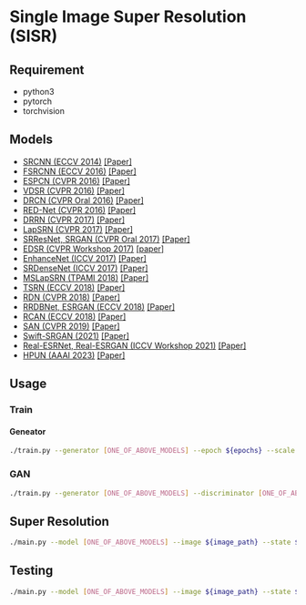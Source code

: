 # Single Image Super Resolution (SISR)

## Requirement

* python3
* pytorch
* torchvision

## Models

* [SRCNN (ECCV 2014)](./models/SRCNN/) [[Paper]](https://arxiv.org/abs/1501.00092)
* [FSRCNN (ECCV 2016)](./models/FSRCNN/) [[Paper]](https://arxiv.org/abs/1608.00367)
* [ESPCN (CVPR 2016)](./models/ESPCN/) [[Paper]](https://arxiv.org/abs/1609.05158)
* [VDSR (CVPR 2016)](./models/VDSR/) [[Paper]](https://arxiv.org/abs/1511.04587)
* [DRCN (CVPR Oral 2016)](./models/DRCN/) [[Paper]](https://arxiv.org/abs/1511.04491)
* [RED-Net (CVPR 2016)](./models/REDNet/) [[Paper]](https://arxiv.org/abs/1603.09056)
* [DRRN (CVPR 2017)](./models/DRRN/) [[Paper]](https://ieeexplore.ieee.org/document/8099781)
* [LapSRN (CVPR 2017)](./models/LapSRN/) [[Paper]](https://arxiv.org/abs/1704.03915)
* [SRResNet, SRGAN (CVPR Oral 2017)](./models/SRGAN/) [[Paper]](https://arxiv.org/abs/1609.04802)
* [EDSR (CVPR Workshop 2017)](./models/EDSR/) [[paper]](https://arxiv.org/abs/1707.02921)
* [EnhanceNet (ICCV 2017)](./models/EnhanceNet/) [[Paper]](https://arxiv.org/abs/1612.07919)
* [SRDenseNet (ICCV 2017)](./models/SRDenseNet/) [[Paper]](https://ieeexplore.ieee.org/document/8237776)
* [MSLapSRN (TPAMI 2018)](./models/MSLapSRN/) [[Paper]](https://arxiv.org/abs/1710.01992)
* [TSRN (ECCV 2018)](./models/TSRN/) [[Paper]](https://arxiv.org/abs/1808.00043)
* [RDN (CVPR 2018)](./models/RDN/) [[Paper]](https://arxiv.org/abs/1802.08797)
* [RRDBNet, ESRGAN (ECCV 2018)](./models/ESRGAN/) [[Paper]](https://arxiv.org/abs/1809.00219)
* [RCAN (ECCV 2018)](./models/RCAN/) [[Paper]](https://arxiv.org/abs/1807.02758)
* [SAN (CVPR 2019)](./models/SAN/) [[Paper]](https://openaccess.thecvf.com/content_CVPR_2019/html/Dai_Second-Order_Attention_Network_for_Single_Image_Super-Resolution_CVPR_2019_paper.html)
* [Swift-SRGAN (2021)](./models/SwiftSRGAN/) [[Paper]](https://arxiv.org/abs/2111.14320)
* [Real-ESRNet, Real-ESRGAN (ICCV Workshop 2021)](./models/RealESRGAN/) [[Paper]](https://arxiv.org/abs/2107.10833)
* [HPUN (AAAI 2023)](./models/HPUN/) [[Paper]](https://arxiv.org/abs/2203.08921)

## Usage

### Train

#### Geneator

```bash
./train.py --generator [ONE_OF_ABOVE_MODELS] --epoch ${epochs} --scale ${upscale_factor}
```

### GAN

```bash
./train.py --generator [ONE_OF_ABOVE_MODELS] --discriminator [ONE_OF_ABOVE_DISCRIMINATIOR] --epoch ${epochs} --scale ${upscale_factor} --distort [Real-ESRGAN|BSRGAN|JPEG]
```

## Super Resolution

```bash
./main.py --model [ONE_OF_ABOVE_MODELS] --image ${image_path} --state ${state_path} --scale ${upscale_factor}
```

## Testing

```bash
./main.py --model [ONE_OF_ABOVE_MODELS] --image ${image_path} --state ${state_path} --scale ${upscale_factor} --test --distort [Real-ESRGAN|BSRGAN|JPEG]
```

